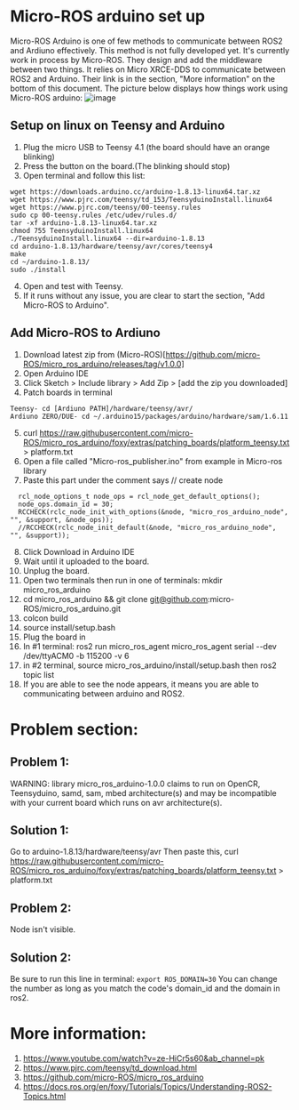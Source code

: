 # Micro-ROS arduino set up
Micro-ROS Arduino is one of few methods to communicate between ROS2 and Ardiuno effectively. This method is not fully developed yet. It's currently work in process by Micro-ROS. They design and add the middleware between two things. It relies on Micro XRCE-DDS to communicate between ROS2 and Arduino. Their link is in the section, "More information" on the bottom of this document. The picture below displays how things work using Micro-ROS arduino:
![image](https://user-images.githubusercontent.com/65916520/119174506-e72d6400-ba25-11eb-83ab-c0aa27963636.png)



## Setup on linux on Teensy and Arduino
1. Plug the micro USB to Teensy 4.1 (the board should have an orange blinking)
2. Press the button on the board.(The blinking should stop)
3. Open terminal and follow this list:
```
wget https://downloads.arduino.cc/arduino-1.8.13-linux64.tar.xz
wget https://www.pjrc.com/teensy/td_153/TeensyduinoInstall.linux64
wget https://www.pjrc.com/teensy/00-teensy.rules
sudo cp 00-teensy.rules /etc/udev/rules.d/
tar -xf arduino-1.8.13-linux64.tar.xz
chmod 755 TeensyduinoInstall.linux64
./TeensyduinoInstall.linux64 --dir=arduino-1.8.13
cd arduino-1.8.13/hardware/teensy/avr/cores/teensy4
make
cd ~/arduino-1.8.13/
sudo ./install
```
4. Open and test with Teensy.
5. If it runs without any issue, you are clear to start the section, "Add Micro-ROS to Arduino".


## Add Micro-ROS to Ardiuno
1. Download latest zip from (Micro-ROS)[https://github.com/micro-ROS/micro_ros_arduino/releases/tag/v1.0.0]
2. Open Arduino IDE
3. Click Sketch > Include library > Add Zip > [add the zip you downloaded] 
4. Patch boards in terminal
```
Teensy- cd [Ardiuno PATH]/hardware/teensy/avr/
Ardiuno ZERO/DUE- cd ~/.arduino15/packages/arduino/hardware/sam/1.6.11 

```
5. curl https://raw.githubusercontent.com/micro-ROS/micro_ros_arduino/foxy/extras/patching_boards/platform_teensy.txt > platform.txt
6. Open a file called "Micro-ros_publisher.ino" from example in Micro-ros library 
7. Paste this part under the comment says // create node
```
  rcl_node_options_t node_ops = rcl_node_get_default_options();
  node_ops.domain_id = 30;
  RCCHECK(rclc_node_init_with_options(&node, "micro_ros_arduino_node", "", &support, &node_ops));
  //RCCHECK(rclc_node_init_default(&node, "micro_ros_arduino_node", "", &support));
```
8. Click Download in Arduino IDE 
9. Wait until it uploaded to the board.
10. Unplug the board.
11. Open two terminals then run in one of terminals: mkdir micro_ros_arduino 
12. cd micro_ros_arduino && git clone git@github.com:micro-ROS/micro_ros_arduino.git
13. colcon build
14. source install/setup.bash
15. Plug the board in
16. In #1 terminal: ros2 run micro_ros_agent micro_ros_agent serial --dev /dev/ttyACM0 -b 115200 -v 6
17. in #2 terminal, source micro_ros_arduino/install/setup.bash then ros2 topic list
18. If you are able to see the node appears, it means you are able to communicating between arduino and ROS2.




# Problem section:
## Problem 1: 
WARNING: library micro_ros_arduino-1.0.0 claims to run on OpenCR, Teensyduino, samd, sam, mbed architecture(s) and may be incompatible with your current board which runs on avr architecture(s).

## Solution 1: 
Go to arduino-1.8.13/hardware/teensy/avr
Then paste this, 
curl https://raw.githubusercontent.com/micro-ROS/micro_ros_arduino/foxy/extras/patching_boards/platform_teensy.txt > platform.txt

## Problem 2:
Node isn't visible. 

## Solution 2:
Be sure to run this line in terminal:
`export ROS_DOMAIN=30`
You can change the number as long as you match the code's domain_id and the domain in ros2. 

# More information:
1. https://www.youtube.com/watch?v=ze-HiCr5s60&ab_channel=pk
2. https://www.pjrc.com/teensy/td_download.html
3. https://github.com/micro-ROS/micro_ros_arduino
4. https://docs.ros.org/en/foxy/Tutorials/Topics/Understanding-ROS2-Topics.html 

